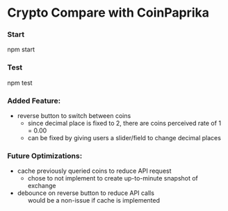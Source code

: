 <h1>Crypto Compare with CoinPaprika</h1>

<h3>Start</h3>
<p>npm start</p>

<h3>Test</h3>
<p>npm test</p>

<h3>Added Feature:</h3>
<ul>
<li>reverse button to switch between coins
  <ul>
    <li>since decimal place is fixed to 2, there are coins perceived rate of 1 = 0.00</li>
    <li>can be fixed by giving users a slider/field to change decimal places</li>
  </ul>
</li>
</ul>

<h3>Future Optimizations:</h3>
<ul>
<li>cache previously queried coins to reduce API request
  <ul>
  <li>chose to not implement to create up-to-minute snapshot of exchange </li>
  </ul>
</li>
<li>debounce on reverse button to reduce API calls
  <ul></li>would be a non-issue if cache is implemented</li>
  </ul>
</li>  
</ul>
